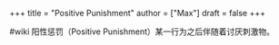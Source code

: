 +++
title = "Positive Punishment"
author = ["Max"]
draft = false
+++

\#wiki
阳性惩罚（Positive Punishment）某一行为之后伴随着讨厌刺激物。
